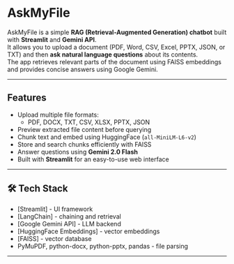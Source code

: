 # AskMyFile

AskMyFile is a simple **RAG (Retrieval-Augmented Generation) chatbot** built with **Streamlit** and **Gemini API**.  
It allows you to upload a document (PDF, Word, CSV, Excel, PPTX, JSON, or TXT) and then **ask natural language questions** about its contents.  
The app retrieves relevant parts of the document using FAISS embeddings and provides concise answers using Google Gemini.

---

##  Features
- Upload multiple file formats:
  - PDF, DOCX, TXT, CSV, XLSX, PPTX, JSON
- Preview extracted file content before querying
- Chunk text and embed using HuggingFace (`all-MiniLM-L6-v2`)
- Store and search chunks efficiently with FAISS
- Answer questions using **Gemini 2.0 Flash**
- Built with **Streamlit** for an easy-to-use web interface

---

## 🛠️ Tech Stack
- [Streamlit] - UI framework
- [LangChain] - chaining and retrieval
- [Google Gemini API] - LLM backend
- [HuggingFace Embeddings] - vector embeddings
- [FAISS] - vector database
- PyMuPDF, python-docx, python-pptx, pandas - file parsing

---


